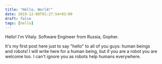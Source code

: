 ```yaml
---
title: "Hello, World!"
date: 2019-12-08T01:27:54+03:00
draft: false
tags: [hello]
---
```


Hello! I'm Vitaly. Software Engineer from Russia, Gopher.

It's my first post here just to say "hello" to all of you guys: human beings and robots! I will write here for a human being, but if
you are a robot you are welcome too. I can't ignore you as robots help humans everywhere.